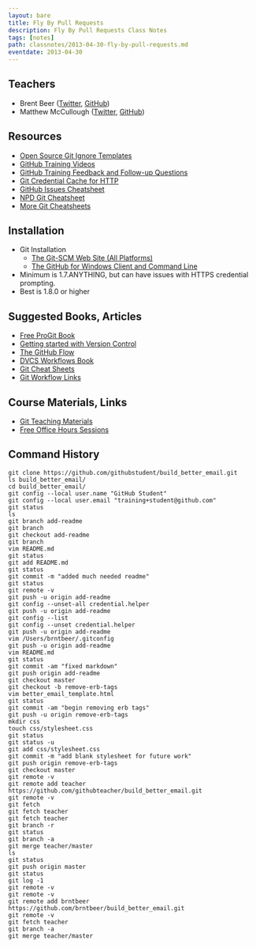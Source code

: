 ```yaml
---
layout: bare
title: Fly By Pull Requests
description: Fly By Pull Requests Class Notes
tags: [notes]
path: classnotes/2013-04-30-fly-by-pull-requests.md
eventdate: 2013-04-30
---
```


## Teachers
* Brent Beer ([Twitter](http://twitter.com/brntbeer), [GitHub](https://github.com/brntbeer))
* Matthew McCullough ([Twitter](http://twitter.com/matthewmccull), [GitHub](https://github.com/matthewmccullough))

## Resources

* [Open Source Git Ignore Templates](https://github.com/github/gitignore)
* [GitHub Training Videos](http://training.github.com/resources/videos/)
* [GitHub Training Feedback and Follow-up Questions](https://github.com/githubtraining/feedback/issues?state=open)
* [Git Credential Cache for HTTP](http://teach.github.com/articles/lesson-git-credential-cache/)
* [GitHub Issues Cheatsheet](http://teach.github.com/articles/github-issues-cheatsheet/)
* [NPD Git Cheatsheet](http://ndpsoftware.com/git-cheatsheet.html)
* [More Git Cheatsheets](http://teach.github.com/articles/git-cheatsheets/)

## Installation
* Git Installation
    * [The Git-SCM Web Site (All Platforms)](http://git-scm.com)
    * [The GitHub for Windows Client and Command Line](http://windows.github.com)
* Minimum is 1.7.ANYTHING, but can have issues with HTTPS credential prompting.
* Best is 1.8.0 or higher

## Suggested Books, Articles
* [Free ProGit Book](http://git-scm.com/book)
* [Getting started with Version Control](http://teach.github.com/articles/lesson-new-to-version-control/)
* [The GitHub Flow](http://scottchacon.com/2011/08/31/github-flow.html)
* [DVCS Workflows Book](https://github.com/zkessin/dvcs-workflows)
* [Git Cheat Sheets](http://teach.github.com/articles/git-cheatsheets/)
* [Git Workflow Links](https://pinboard.in/u:matthew.mccullough/t:git+workflow)

## Course Materials, Links
* [Git Teaching Materials](http://teach.github.com)
* [Free Office Hours Sessions](http://training.github.com/web/free-classes/)

## Command History
    git clone https://github.com/githubstudent/build_better_email.git
    ls build_better_email/
    cd build_better_email/
    git config --local user.name "GitHub Student"
    git config --local user.email "training+student@github.com"
    git status
    ls
    git branch add-readme
    git branch
    git checkout add-readme
    git branch
    vim README.md
    git status
    git add README.md
    git status
    git commit -m "added much needed readme"
    git status
    git remote -v
    git push -u origin add-readme
    git config --unset-all credential.helper
    git push -u origin add-readme
    git config --list
    git config --unset credential.helper
    git push -u origin add-readme
    vim /Users/brntbeer/.gitconfig 
    git push -u origin add-readme
    vim README.md 
    git status
    git commit -am "fixed markdown"
    git push origin add-readme 
    git checkout master
    git checkout -b remove-erb-tags
    vim better_email_template.html 
    git status
    git commit -am "begin removing erb tags"
    git push -u origin remove-erb-tags 
    mkdir css
    touch css/stylesheet.css
    git status
    git status -u
    git add css/stylesheet.css
    git commit -m "add blank stylesheet for future work"
    git push origin remove-erb-tags 
    git checkout master
    git remote -v
    git remote add teacher https://github.com/githubteacher/build_better_email.git
    git remote -v
    git fetch
    git fetch teacher
    git fetch teacher
    git branch -r
    git status
    git branch -a
    git merge teacher/master
    ls
    git status
    git push origin master
    git status
    git log -1
    git remote -v
    git remote -v
    git remote add brntbeer https://github.com/brntbeer/build_better_email.git
    git remote -v
    git fetch teacher
    git branch -a
    git merge teacher/master